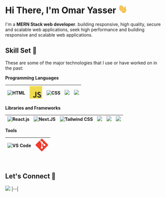 
<h1>Hi There, I'm Omar Yasser <img  src="https://raw.githubusercontent.com/ABSphreak/ABSphreak/master/gifs/Hi.gif" width="30px"></h1>

I'm a **MERN Stack web developer**. building responsive, high quality, secure and scalable web applications, seek high performance and building responsive and scalable web applications.

## Skill Set :muscle:

These are some of the major technologies that I use or have worked on in the past:

**Programming Languages**

<img width="40px" title="HTML" alt="HTML" src="https://cdn.jsdelivr.net/gh/devicons/devicon@latest/icons/html5/html5-original.svg" />|<img alt="JS" title="JavaScript" width="40px" src="https://raw.githubusercontent.com/github/explore/master/topics/javascript/javascript.png">|<img width="40px" title="CSS" alt="CSS" src="https://cdn.jsdelivr.net/gh/devicons/devicon@latest/icons/css3/css3-original.svg" />|<img width="40px" src="https://cdn.jsdelivr.net/gh/devicons/devicon@latest/icons/nodejs/nodejs-original-wordmark.svg" />|<img src="https://cdn.jsdelivr.net/gh/devicons/devicon@latest/icons/mongodb/mongodb-original.svg" width="40px" />
|--|--|--|--|--|

**Libraries and Frameworks**

<img width="40px" title="React.JS" alt="React.js" src="https://cdn.jsdelivr.net/gh/devicons/devicon@latest/icons/react/react-original.svg" />|<img width="40px" alt="Next.JS" title="Next.JS" src="https://cdn.jsdelivr.net/gh/devicons/devicon@latest/icons/nextjs/nextjs-original.svg" />|<img width="40px" title="Tailwind CSS" alt="Tailwind CSS" src="https://cdn.jsdelivr.net/gh/devicons/devicon@latest/icons/tailwindcss/tailwindcss-original.svg" />|<img src="https://cdn.jsdelivr.net/gh/devicons/devicon@latest/icons/mongoose/mongoose-original-wordmark.svg" width="40px" />|<img src="https://cdn.jsdelivr.net/gh/devicons/devicon@latest/icons/express/express-original.svg" width="40px" />|<img width="40px" src="https://cdn.jsdelivr.net/gh/devicons/devicon@latest/icons/jest/jest-plain.svg" />
|--|--|--|--|--|--|

**Tools**

<img title="VS Code" alt="VS Code" width="40px" src="https://img.icons8.com/fluent/48/000000/visual-studio-code-2019.png">|<img title="git" alt="git" width="40px" src="https://raw.githubusercontent.com/github/explore/master/topics/git/git.png">
|--|--|
<br>

## Let's Connect :handshake:

<a href="https://www.linkedin.com/in/omar-yasser-2440aa262"><img src="https://cdn2.iconfinder.com/data/icons/social-media-2285/512/1_Linkedin_unofficial_colored_svg-128.png" width="40"></a>
|--|

<!--
## Hi there 👋
**Omar-Yasser-Frontend/Omar-Yasser-Frontend** is a ✨ _special_ ✨ repository because its `README.md` (this file) appears on your GitHub profile.

Here are some ideas to get you started:

- 🔭 I’m currently working on ...
- 🌱 I’m currently learning ...
- 👯 I’m looking to collaborate on ...
- 🤔 I’m looking for help with ...
- 💬 Ask me about ...
- 📫 How to reach me: ...
- 😄 Pronouns: ...
- ⚡ Fun fact: ...
-->

